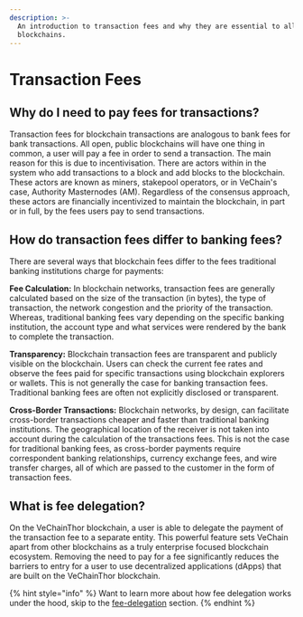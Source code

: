 ```yaml
---
description: >-
  An introduction to transaction fees and why they are essential to all
  blockchains.
---
```


# Transaction Fees

## Why do I need to pay fees for transactions?

Transaction fees for blockchain transactions are analogous to bank fees for bank transactions. All open, public blockchains will have one thing in common, a user will pay a fee in order to send a transaction. The main reason for this is due to incentivisation. There are actors within in the system who add transactions to a block and add blocks to the blockchain. These actors are known as miners, stakepool operators, or in VeChain's case, Authority Masternodes (AM). Regardless of the consensus approach, these actors are financially incentivized to maintain the blockchain, in part or in full, by the fees users pay to send transactions.

## How do transaction fees differ to banking fees?

There are several ways that blockchain fees differ to the fees traditional banking institutions charge for payments:

**Fee Calculation:** In blockchain networks, transaction fees are generally calculated based on the size of the transaction (in bytes), the type of transaction, the network congestion and the priority of the transaction. Whereas, traditional banking fees vary depending on the specific banking institution, the account type and what services were rendered by the bank to complete the transaction.

**Transparency:** Blockchain transaction fees are transparent and publicly visible on the blockchain. Users can check the current fee rates and observe the fees paid for specific transactions using blockchain explorers or wallets. This is not generally the case for banking transaction fees. Traditional banking fees are often not explicitly disclosed or transparent.

**Cross-Border Transactions:** Blockchain networks, by design, can facilitate cross-border transactions cheaper and faster than traditional banking institutions. The geographical location of the receiver is not taken into account during the calculation of the transactions fees. This is not the case for traditional banking fees, as cross-border payments require correspondent banking relationships, currency exchange fees, and wire transfer charges, all of which are passed to the customer in the form of transaction fees.

## What is fee delegation?

On the VeChainThor blockchain, a user is able to delegate the payment of the transaction fee to a separate entity. This powerful feature sets VeChain apart from other blockchains as a truly enterprise focused blockchain ecosystem. Removing the need to pay for a fee significantly reduces the barriers to entry for a user to use decentralized applications (dApps) that are built on the VeChainThor blockchain.

{% hint style="info" %}
Want to learn more about how fee delegation works under the hood, skip to the [fee-delegation](meta-transaction-features/fee-delegation/ "mention") section.
{% endhint %}
